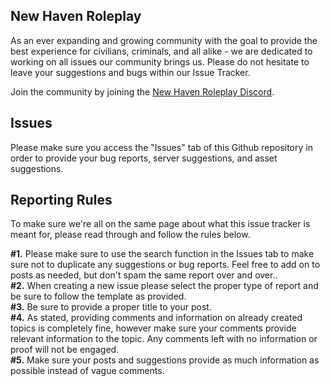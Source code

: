 ## New Haven Roleplay
As an ever expanding and growing community with the goal to provide the best experience for civilians, criminals, and all alike - we are dedicated to working on all issues our community brings us. Please do not hesitate to leave your suggestions and bugs within our Issue Tracker.

Join the community by joining the [New Haven Roleplay Discord](https://discord.gg/newhaven-rp).

## Issues
Please make sure you access the "Issues" tab of this Github repository in order to provide your bug reports, server suggestions, and asset suggestions.

## Reporting Rules
To make sure we're all on the same page about what this issue tracker is meant for, please read through and follow the rules below.

**#1.** Please make sure to use the search function in the Issues tab to make sure not to duplicate any suggestions or bug reports. Feel free to add on to posts as needed, but don't spam the same report over and over..<br/>
**#2.** When creating a new issue please select the proper type of report and be sure to follow the template as provided.<br/>
**#3.** Be sure to provide a proper title to your post.<br/>
**#4.** As stated, providing comments and information on already created topics is completely fine, however make sure your comments provide relevant information to the topic. Any comments left with no information or proof will not be engaged.<br/>
**#5.** Make sure your posts and suggestions provide as much information as possible instead of vague comments.